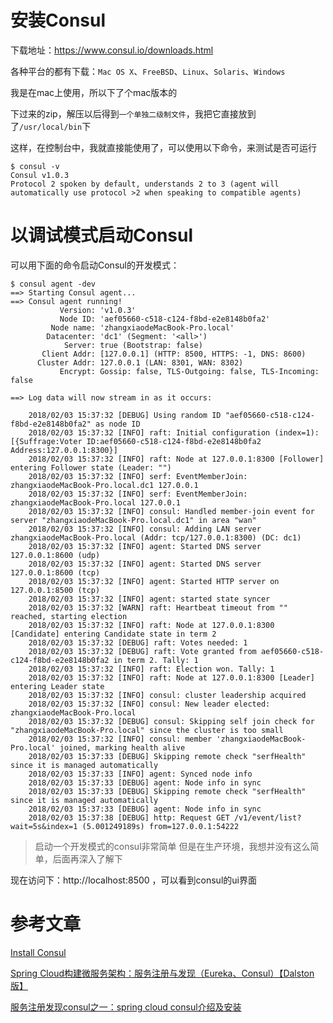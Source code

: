 # 安装Consul
下载地址：https://www.consul.io/downloads.html

各种平台的都有下载：`Mac OS X`、`FreeBSD`、`Linux`、`Solaris`、`Windows`

我是在mac上使用，所以下了个mac版本的

下过来的zip，解压以后得到`一个单独二级制文件`，我把它直接放到了`/usr/local/bin`下

这样，在控制台中，我就直接能使用了，可以使用以下命令，来测试是否可运行

```
$ consul -v
Consul v1.0.3
Protocol 2 spoken by default, understands 2 to 3 (agent will automatically use protocol >2 when speaking to compatible agents)
```

# 以调试模式启动Consul


可以用下面的命令启动Consul的开发模式：
```
$ consul agent -dev
==> Starting Consul agent...
==> Consul agent running!
           Version: 'v1.0.3'
           Node ID: 'aef05660-c518-c124-f8bd-e2e8148b0fa2'
         Node name: 'zhangxiaodeMacBook-Pro.local'
        Datacenter: 'dc1' (Segment: '<all>')
            Server: true (Bootstrap: false)
       Client Addr: [127.0.0.1] (HTTP: 8500, HTTPS: -1, DNS: 8600)
      Cluster Addr: 127.0.0.1 (LAN: 8301, WAN: 8302)
           Encrypt: Gossip: false, TLS-Outgoing: false, TLS-Incoming: false

==> Log data will now stream in as it occurs:

    2018/02/03 15:37:32 [DEBUG] Using random ID "aef05660-c518-c124-f8bd-e2e8148b0fa2" as node ID
    2018/02/03 15:37:32 [INFO] raft: Initial configuration (index=1): [{Suffrage:Voter ID:aef05660-c518-c124-f8bd-e2e8148b0fa2 Address:127.0.0.1:8300}]
    2018/02/03 15:37:32 [INFO] raft: Node at 127.0.0.1:8300 [Follower] entering Follower state (Leader: "")
    2018/02/03 15:37:32 [INFO] serf: EventMemberJoin: zhangxiaodeMacBook-Pro.local.dc1 127.0.0.1
    2018/02/03 15:37:32 [INFO] serf: EventMemberJoin: zhangxiaodeMacBook-Pro.local 127.0.0.1
    2018/02/03 15:37:32 [INFO] consul: Handled member-join event for server "zhangxiaodeMacBook-Pro.local.dc1" in area "wan"
    2018/02/03 15:37:32 [INFO] consul: Adding LAN server zhangxiaodeMacBook-Pro.local (Addr: tcp/127.0.0.1:8300) (DC: dc1)
    2018/02/03 15:37:32 [INFO] agent: Started DNS server 127.0.0.1:8600 (udp)
    2018/02/03 15:37:32 [INFO] agent: Started DNS server 127.0.0.1:8600 (tcp)
    2018/02/03 15:37:32 [INFO] agent: Started HTTP server on 127.0.0.1:8500 (tcp)
    2018/02/03 15:37:32 [INFO] agent: started state syncer
    2018/02/03 15:37:32 [WARN] raft: Heartbeat timeout from "" reached, starting election
    2018/02/03 15:37:32 [INFO] raft: Node at 127.0.0.1:8300 [Candidate] entering Candidate state in term 2
    2018/02/03 15:37:32 [DEBUG] raft: Votes needed: 1
    2018/02/03 15:37:32 [DEBUG] raft: Vote granted from aef05660-c518-c124-f8bd-e2e8148b0fa2 in term 2. Tally: 1
    2018/02/03 15:37:32 [INFO] raft: Election won. Tally: 1
    2018/02/03 15:37:32 [INFO] raft: Node at 127.0.0.1:8300 [Leader] entering Leader state
    2018/02/03 15:37:32 [INFO] consul: cluster leadership acquired
    2018/02/03 15:37:32 [INFO] consul: New leader elected: zhangxiaodeMacBook-Pro.local
    2018/02/03 15:37:32 [DEBUG] consul: Skipping self join check for "zhangxiaodeMacBook-Pro.local" since the cluster is too small
    2018/02/03 15:37:32 [INFO] consul: member 'zhangxiaodeMacBook-Pro.local' joined, marking health alive
    2018/02/03 15:37:33 [DEBUG] Skipping remote check "serfHealth" since it is managed automatically
    2018/02/03 15:37:33 [INFO] agent: Synced node info
    2018/02/03 15:37:33 [DEBUG] agent: Node info in sync
    2018/02/03 15:37:33 [DEBUG] Skipping remote check "serfHealth" since it is managed automatically
    2018/02/03 15:37:33 [DEBUG] agent: Node info in sync
    2018/02/03 15:37:38 [DEBUG] http: Request GET /v1/event/list?wait=5s&index=1 (5.001249189s) from=127.0.0.1:54222
```
> 启动一个开发模式的consul非常简单
> 但是在生产环境，我想并没有这么简单，后面再深入了解下

现在访问下：http://localhost:8500 ，可以看到consul的ui界面





# 参考文章
[Install Consul](https://www.consul.io/docs/install/index.html)

[Spring Cloud构建微服务架构：服务注册与发现（Eureka、Consul）【Dalston版】](http://www.spring4all.com/article/291)

[服务注册发现consul之一：spring cloud consul介绍及安装](http://www.cnblogs.com/duanxz/p/7053301.html)
